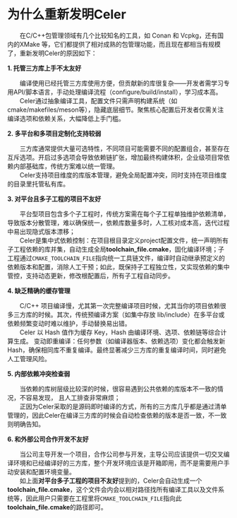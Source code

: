 # 为什么重新发明Celer

&emsp;&emsp;在C/C++包管理领域有几个比较知名的工具，如 Conan 和 Vcpkg，还有国内的XMake 等，它们都提供了相对成熟的包管理功能，而且现在都相当有规模了，重新发明Celer的原因如下：

**1. 托管三方库上手不太友好**

&emsp;&emsp;编译使用已经托管三方库使用方便，但贡献新的库很复杂——开发者需学习专用API/脚本语言，手动处理编译流程（configure/build/install），学习成本高。  
&emsp;&emsp;Celer通过抽象编译工具，配置文件只需声明构建系统（如cmake/makefiles/meson等），隐藏底层细节。聚焦核心配置后开发者仅需关注编译选项和依赖关系，大幅降低上手门槛。

**2. 多平台和多项目定制化支持较弱**

&emsp;&emsp;三方库通常提供大量可选特性，不同项目可能需要不同的配置组合，甚至存在互斥选项。开启过多选项会导致依赖链扩张，增加最终构建体积，企业级项目常依赖内部基础库，传统方案难以统一管理。  
&emsp;&emsp;Celer支持项目维度的库版本管理，避免全局配置冲突，同时支持在项目维度的目录里托管私有库。

**3. 对平台且多子工程的项目不友好**

&emsp;&emsp;平台型项目包含多个子工程时，传统方案需在每个子工程单独维护依赖清单，导致版本分散管理，难以确保统一，依赖库数量多时，人工核对成本高，迭代过程中易出现隐式版本漂移；  
&emsp;&emsp;Celer是集中式依赖控制：在项目根目录定义project配置文件，统一声明所有子工程依赖的库并集，自动生成全局**toolchain_file.cmake**，固化编译环境；子工程通过`CMAKE_TOOLCHAIN_FILE`指向统一工具链文件，编译时自动继承预定义的依赖版本和配置，消除人工干预；如此，既保持子工程独立性，又实现依赖的集中管控，支持动态更新，修改根配置后，所有子工程自动同步。

**4. 缺乏精确的缓存管理**

&emsp;&emsp;C/C++ 项目编译慢，尤其第一次完整编译项目时候，尤其当你的项目依赖很多三方库的时候。其次，传统预编译方案（如集中存放 lib/include）在多平台或依赖频繁变动时难以维护，手动替换易出错。  
&emsp;&emsp;Celer 以 Hash 值作为缓存 Key，Hash 由编译环境、选项、依赖链等综合计算生成。
变动即重编译：任何参数（如编译器版本、依赖选项）变化都会触发新 Hash，确保相同库不重复编译。最终显著减少三方库的重复编译时间，同时避免人工管理风险。

**5. 内部依赖冲突检查弱**

&emsp;&emsp;当依赖的库树层级比较深的时候，很容易遇到公共依赖的库版本不一致的情况，不容易发现， 且人工排查非常麻烦；  
&emsp;&emsp;正因为Celer采取的是源码即时编译的方式，所有的三方库几乎都是通过清单管理的，因此Celer在编译三方库的时候会自动检查依赖的版本是否一致，不一致则明确告知。

**6. 和外部公司合作开发不友好** 

&emsp;&emsp;当公司主导开发一个项目，合作公司参与开发，主导公司应该提供一切交叉编译环境和已经编译好的三方库，整个开发环境应该是开箱即用，而不是需要用户手动安装和配置环境变量。  
&emsp;&emsp;如上面**对平台多子工程的项目不友好**提到的，Celer会自动生成一个**toolchain_file.cmake**，这个文件会内会以相对路径找所有编译工具以及文件系统等，因此用户只需要在工程里将`CMAKE_TOOLCHAIN_FILE`指向此**toolchain_file.cmake**的路径即可。
